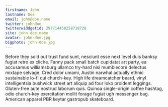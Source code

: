 ```yaml
---
firstname: John
lastname: Doe
email: john@doe.name
twitter: johndoe
twitterwiddgetid: 297714458258718720
site: john.doe.name
avatar: john-doe.jpg
bigphoto: john-doe.jpg
---
```


Before they sold out trust fund sunt, nesciunt esse next level duis banksy
fugiat retro ex cliche. Fanny pack small batch cupidatat art party, ea
accusamus williamsburg ullamco try-hard nisi mumblecore delectus mixtape
selvage. Cred dolor umami, Austin narwhal actually ethnic sustainable lo-fi
qui church-key. High life dreamcatcher beard, vinyl intelligentsia bushwick
street art aliquip ad four loko proident leggings. Gluten-free aute nostrud
laborum quis. Quinoa single-origin coffee hashtag, odio church-key
exercitation mollit forage fugiat ugh messenger bag. American apparel PBR
keytar gastropub skateboard.
